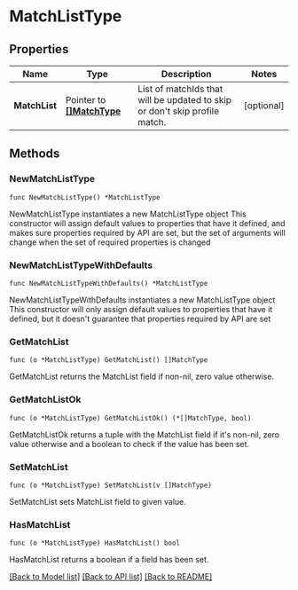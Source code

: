 # MatchListType

## Properties

Name | Type | Description | Notes
------------ | ------------- | ------------- | -------------
**MatchList** | Pointer to [**[]MatchType**](MatchType.md) | List of matchIds that will be updated to skip or don&#39;t skip profile match. | [optional] 

## Methods

### NewMatchListType

`func NewMatchListType() *MatchListType`

NewMatchListType instantiates a new MatchListType object
This constructor will assign default values to properties that have it defined,
and makes sure properties required by API are set, but the set of arguments
will change when the set of required properties is changed

### NewMatchListTypeWithDefaults

`func NewMatchListTypeWithDefaults() *MatchListType`

NewMatchListTypeWithDefaults instantiates a new MatchListType object
This constructor will only assign default values to properties that have it defined,
but it doesn't guarantee that properties required by API are set

### GetMatchList

`func (o *MatchListType) GetMatchList() []MatchType`

GetMatchList returns the MatchList field if non-nil, zero value otherwise.

### GetMatchListOk

`func (o *MatchListType) GetMatchListOk() (*[]MatchType, bool)`

GetMatchListOk returns a tuple with the MatchList field if it's non-nil, zero value otherwise
and a boolean to check if the value has been set.

### SetMatchList

`func (o *MatchListType) SetMatchList(v []MatchType)`

SetMatchList sets MatchList field to given value.

### HasMatchList

`func (o *MatchListType) HasMatchList() bool`

HasMatchList returns a boolean if a field has been set.


[[Back to Model list]](../README.md#documentation-for-models) [[Back to API list]](../README.md#documentation-for-api-endpoints) [[Back to README]](../README.md)


